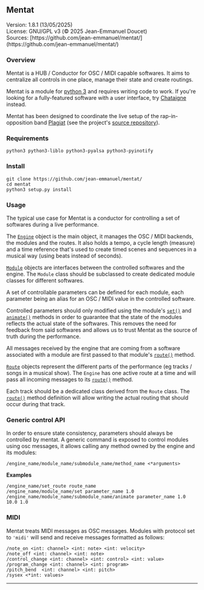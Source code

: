 ## Mentat

<div class="version">
Version: 1.8.1 (13/05/2025)
<br/>
License: GNU/GPL v3 (© 2025 Jean-Emmanuel Doucet)
<br/>
Sources: [https://github.com/jean-emmanuel/mentat/](https://github.com/jean-emmanuel/mentat/)
</div>

### Overview

Mentat is a HUB / Conductor for OSC / MIDI capable softwares. It aims to centralize all controls in one place, manage their state and create routings.

Mentat is a module for [python 3](https://www.python.org/) and requires writing code to work. If you're looking for a fully-featured software with a user interface, try [Chataigne](https://benjamin.kuperberg.fr/chataigne/en) instead.

Mentat has been designed to coordinate the live setup of the rap-in-opposition band [Plagiat](https://plagiat.org/clips) (see the project's [source repository](https://github.com/PlagiatBros/PlagiatSetupII/)).

### Requirements

```
python3 python3-liblo python3-pyalsa python3-pyinotify
```


### Install

```
git clone https://github.com/jean-emmanuel/mentat/
cd mentat
python3 setup.py install
```

### Usage

The typical use case for Mentat is a conductor for controlling a set of softwares during a live performance.

The [`Engine`](#engine) object is the main object, it manages the OSC / MIDI backends, the modules and the routes. It also holds a tempo, a cycle length (measure) and a time reference that's used to create timed scenes and sequences in a musical way (using beats instead of seconds).

[`Module`](#module) objects are interfaces between the controlled softwares and the engine. The `Module` class should be subclassed to
create dedicated module classes for different softwares.

A set of controllable parameters can be defined for each module, each parameter being an alias for an OSC / MIDI value in the controlled software.

Controlled parameters should only modified using the module's [`set()`](#module.set) and [`animate()`](#module.animate) methods in order to guarantee that the state of the modules reflects the actual state of the softwares. This removes the need for feedback from said softwares and allows us to trust Mentat as the source of truth during the performance.

All messages received by the engine that are coming from a software associated with a module are first passed to that module's  [`route()`](#module.route) method.

[`Route`](#route) objects represent the different parts of the performance (eg tracks / songs in a musical show). The `Engine` has one active route at a time and will pass all incoming messages to its [`route()`](#route.route) method.

Each track should be a dedicated class derived from the `Route` class. The [`route()`](#route.route) method definition will allow writing the actual routing that should occur during that track.


### Generic control API

In order to ensure state consistency, parameters should always be controlled by mentat. A generic command is exposed to control modules using osc messages, it allows calling any method owned by the engine and its modules:


`/engine_name/module_name/submodule_name/method_name <*arguments>`

**Examples**

```
/engine_name/set_route route_name
/engine_name/module_name/set parameter_name 1.0
/engine_name/module_name/submodule_name/animate parameter_name 1.0 10.0 1.0
```

### MIDI

Mentat treats MIDI messages as OSC messages. Modules with protocol set to `'midi'` will send and receive messages formatted as follows:


```
/note_on <int: channel> <int: note> <int: velocity>
/note_off <int: channel> <int: note>
/control_change <int: channel> <int: control> <int: value>
/program_change <int: channel> <int: program>
/pitch_bend  <int: channel> <int: pitch>
/sysex <*int: values>
```

----
